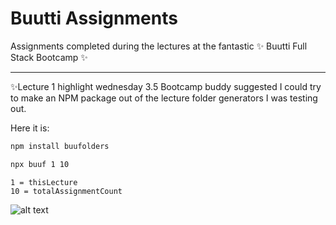 # Buutti Assignments

Assignments completed during the lectures at the fantastic ✨ Buutti Full Stack Bootcamp ✨


---
✨Lecture 1 highlight wednesday 3.5
Bootcamp buddy suggested I could try to make an NPM package out of the lecture folder generators I was testing out.

Here it is:

```bash
npm install buufolders
````
```bash
npx buuf 1 10
```
```
1 = thisLecture
10 = totalAssignmentCount
```
![alt text](https://raw.githubusercontent.com/opafin/Buutti_Bootcamp_Full_Stack/main/buufolders.png)
